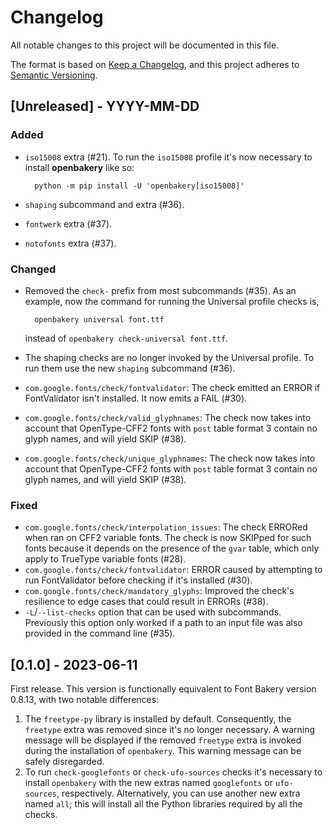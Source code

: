 # Changelog

All notable changes to this project will be documented in this file.

The format is based on [Keep a Changelog](https://keepachangelog.com/en/1.0.0/),
and this project adheres to [Semantic Versioning](https://semver.org/spec/v2.0.0.html).

## [Unreleased] - YYYY-MM-DD

### Added

- `iso15008` extra (#21). To run the `iso15008` profile it's now necessary to install **openbakery** like so:

        python -m pip install -U 'openbakery[iso15008]'

- `shaping` subcommand and extra (#36).
- `fontwerk` extra (#37).
- `notofonts` extra (#37).

### Changed

- Removed the `check-` prefix from most subcommands (#35). As an example, now the command for running the Universal profile checks is,

        openbakery universal font.ttf

  instead of `openbakery check-universal font.ttf`.

- The shaping checks are no longer invoked by the Universal profile. To run them use the new `shaping` subcommand (#36).
- `com.google.fonts/check/fontvalidator`: The check emitted an ERROR if FontValidator isn't installed. It now emits a FAIL (#30).
- `com.google.fonts/check/valid_glyphnames`: The check now takes into account that OpenType-CFF2 fonts with `post` table format 3 contain no glyph names, and will yield SKIP (#38).
- `com.google.fonts/check/unique_glyphnames`: The check now takes into account that OpenType-CFF2 fonts with `post` table format 3 contain no glyph names, and will yield SKIP (#38).

### Fixed

- `com.google.fonts/check/interpolation_issues`: The check ERRORed when ran on CFF2 variable fonts. The check is now SKIPped for such fonts because it depends on the presence of the `gvar` table, which only apply to TrueType variable fonts (#28).
- `com.google.fonts/check/fontvalidator`: ERROR caused by attempting to run FontValidator before checking if it's installed (#30).
- `com.google.fonts/check/mandatory_glyphs`: Improved the check's resilience to edge cases that could result in ERRORs (#38).
- `-L`/`--list-checks` option that can be used with subcommands. Previously this option only worked if a path to an input file was also provided in the command line (#35).

## [0.1.0] - 2023-06-11

First release. This version is functionally equivalent to Font Bakery version 0.8.13, with two notable differences:

1. The `freetype-py` library is installed by default. Consequently, the `freetype` extra was removed since it's no longer necessary. A warning message will be displayed if the removed `freetype` extra is invoked during the installation of `openbakery`. This warning message can be safely disregarded.
2. To run `check-googlefonts` or `check-ufo-sources` checks it's necessary to install `openbakery` with the new extras named `googlefonts` or `ufo-sources`, respectively. Alternatively, you can use another new extra named `all`; this will install all the Python libraries required by all the checks.
